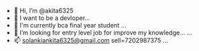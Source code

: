 - 👋 Hi, I’m @akita6325
- 👀 I want to be a devloper...
- 🌱 I'm currently bca final year student  ...
- 💞️ I’m looking for entry level job for improve my knowledge...  ...
- 📫 solankiankita6325@gmail.com
sell=7202987375 ...

<!---
akita6325/akita6325 is a ✨ special ✨ repository because its `README.md` (this file) appears on your GitHub profile.
You can click the Preview link to take a look at your changes.
--->
